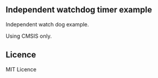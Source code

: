 ## Independent watchdog timer example

Independent watch dog example.


Using CMSIS only.

## Licence
MIT Licence
